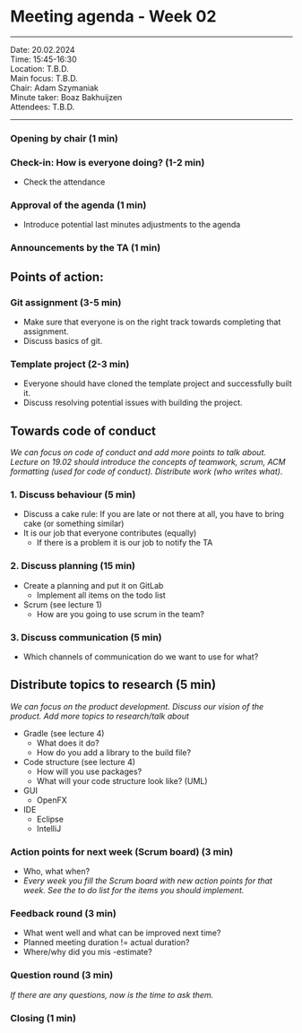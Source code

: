 # Meeting agenda - Week 02

---

Date:           20.02.2024\
Time:           15:45-16:30\
Location:     T.B.D.\
Main focus:     T.B.D.\
Chair:          Adam Szymaniak\
Minute taker:     Boaz Bakhuijzen\
Attendees:     T.B.D.

---

### Opening by chair (1 min)

### Check-in: How is everyone doing? (1-2 min)

 - Check the attendance

### Approval of the agenda (1 min)

 - Introduce potential last minutes adjustments to the agenda

### Announcements by the TA (1 min)

## Points of action:

### Git assignment (3-5 min)

 - Make sure that everyone is on the right track towards completing that assignment.
 - Discuss basics of git.

### Template project (2-3 min)

 - Everyone should have cloned the template project and successfully built it.
 - Discuss resolving potential issues with building the project.

## Towards code of conduct

*We can focus on code of conduct and add more points to talk about.
Lecture on 19.02 should introduce the concepts of teamwork, scrum,
ACM formatting (used for code of conduct).
Distribute work (who writes what).*

### 1. Discuss behaviour (5 min)

 - Discuss a cake rule: If you are late or not there at all, you have to bring cake (or something similar)
 - It is our job that everyone contributes (equally)
     - If there is a problem it is our job to notify the TA

### 2. Discuss planning (15 min)

 - Create a planning and put it on GitLab
    - Implement all items on the todo list
 - Scrum (see lecture 1)
   - How are you going to use scrum in the team?

### 3. Discuss communication (5 min)

 - Which channels of communication do we want to use for what?

## Distribute topics to research (5 min)

*We can focus on the product development.
Discuss our vision of the product. 
Add more topics to research/talk about*

- Gradle (see lecture 4)
    - What does it do?
    - How do you add a library to the build file?
- Code structure (see lecture 4)
    - How will you use packages?
    - What will your code structure look like? (UML)
- GUI
    - OpenFX
- IDE
    - Eclipse
    - IntelliJ

### Action points for next week (Scrum board) (3 min)

 - Who, what when?
 - *Every week you fill the Scrum board with new action points for that week. See the to do list for the items you should implement.*

### Feedback round (3 min)

  - What went well and what can be improved next time?
  - Planned meeting duration != actual duration? 
  - Where/why did you mis -estimate?

### Question round (3 min)

*If there are any questions, now is the time to ask them.*

### Closing (1 min)
